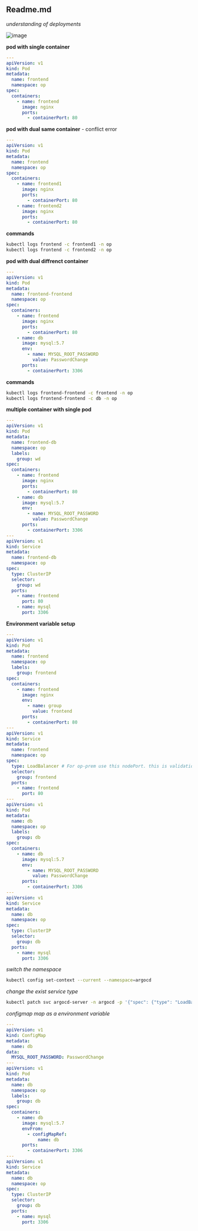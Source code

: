 ## Readme.md

_understanding of deployments_

![image](https://user-images.githubusercontent.com/57703276/198818503-ac49b212-b8e3-4788-9763-ae294662246f.png)


**pod with single container**

```yml
---
apiVersion: v1
kind: Pod
metadata:
  name: frontend
  namespace: op
spec:
  containers:
    - name: frontend
      image: nginx
      ports:
        - containerPort: 80
```

**pod with dual same container** - conflict error

```yml
---
apiVersion: v1
kind: Pod
metadata:
  name: frontend
  namespace: op
spec:
  containers:
    - name: frontend1
      image: nginx
      ports:
        - containerPort: 80
    - name: frontend2
      image: nginx
      ports:
        - containerPort: 80
```

**commands**

```bash
kubectl logs frontend -c frontend1 -n op
kubectl logs frontend -c frontend2 -n op
```

**pod with dual diffrenct container**

```yml
---
apiVersion: v1
kind: Pod
metadata:
  name: frontend-frontend
  namespace: op
spec:
  containers:
    - name: frontend
      image: nginx
      ports:
        - containerPort: 80
    - name: db
      image: mysql:5.7
      env:
        - name: MYSQL_ROOT_PASSWORD
          value: PasswordChange
      ports:
        - containerPort: 3306
```

**commands**

```bash
kubectl logs frontend-frontend -c frontend -n op
kubectl logs frontend-frontend -c db -n op
```

**multiple container with single pod**

```yaml
---
apiVersion: v1
kind: Pod
metadata:
  name: frontend-db
  namespace: op
  labels:
    group: wd
spec:
  containers:
    - name: frontend
      image: nginx
      ports:
        - containerPort: 80
    - name: db
      image: mysql:5.7
      env:
        - name: MYSQL_ROOT_PASSWORD
          value: PasswordChange
      ports:
        - containerPort: 3306
---
apiVersion: v1
kind: Service
metadata:
  name: frontend-db
  namespace: op
spec:
  type: ClusterIP
  selector:
    group: wd
  ports:
    - name: frontend
      port: 80
    - name: mysql
      port: 3306
```

**Environment variable setup**

```yml
---
apiVersion: v1
kind: Pod
metadata:
  name: frontend
  namespace: op
  labels:
    group: frontend
spec:
  containers:
    - name: frontend
      image: nginx
      env:
        - name: group
          value: frontend
      ports:
        - containerPort: 80
---
apiVersion: v1
kind: Service
metadata:
  name: frontend
  namespace: op
spec:
  type: LoadBalancer # For op-prem use this nodePort. this is validation purpose only
  selector:
    group: frontend
  ports:
    - name: frontend
      port: 80
---
apiVersion: v1
kind: Pod
metadata:
  name: db
  namespace: op
  labels:
    group: db
spec:
  containers:
    - name: db
      image: mysql:5.7
      env:
        - name: MYSQL_ROOT_PASSWORD
          value: PasswordChange
      ports:
        - containerPort: 3306
---
apiVersion: v1
kind: Service
metadata:
  name: db
  namespace: op
spec:
  type: ClusterIP
  selector:
    group: db
  ports:
    - name: mysql
      port: 3306
```

_switch the namespace_

```bash
kubectl config set-context --current --namespace=argocd
```
_change the exist service type_

```bash
kubectl patch svc argocd-server -n argocd -p '{"spec": {"type": "LoadBalancer"}}'
```

_configmap map as a environment variable_

```yml
---
apiVersion: v1
kind: ConfigMap
metadata:
  name: db
data:
  MYSQL_ROOT_PASSWORD: PasswordChange
---
apiVersion: v1
kind: Pod
metadata:
  name: db
  namespace: op
  labels:
    group: db
spec:
  containers:
    - name: db
      image: mysql:5.7
      envFrom:
        - configMapRef:
            name: db
      ports:
        - containerPort: 3306
---
apiVersion: v1
kind: Service
metadata:
  name: db
  namespace: op
spec:
  type: ClusterIP
  selector:
    group: db
  ports:
    - name: mysql
      port: 3306
```
